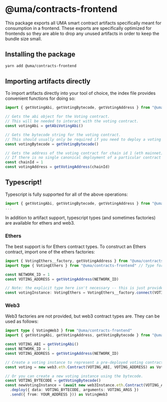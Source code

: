 # @uma/contracts-frontend

This package exports all UMA smart contract artifacts specifically meant for consumption in a frontend. These exports
are specifically optimized for frontends so they are able to drop any unused artifacts in order to keep the bundle size
small.

## Installing the package

```bash
yarn add @uma/contracts-frontend
```

## Importing artifacts directly

To import artifacts directly into your tool of choice, the index file provides convenient functions for doing so:

```js
import { getVotingAbi, getVotingBytecode, getVotingAddress } from "@uma/contracts-frontend"

// Gets the abi object for the Voting contract.
// This will be needed to interact with the voting contract.
const votingAbi = getAbiVotingAbi()

// Gets the bytecode string for the voting contract.
// This should usually only be required if you need to deploy a voting contract (rare).
const votingBytecode = getVotingBytecode()

// Gets the address of the voting contract for chain id 1 (eth mainnet).
// If there is no single canonical deployment of a particular contract on the network provided, this will fail.
const chainId = 1
const votingAddress = getVotingAddress(chainId)
```

## Typescript!

Typescript is fully supported for all of the above operations:

```ts
import { getVotingAbi, getVotingBytecode, getVotingAddress } from "@uma/contracts-frontend";
...
```

In addition to artifact support, typescript types (and sometimes factories) are available for ethers and web3.

### Ethers

The best support is for Ethers contract types. To construct an Ethers contract, import one of the ethers factories:

```ts
import { VotingEthers__factory, getVotingAddress } from "@uma/contracts-frontend" // Factory to create ethers instance.
import type { VotingEthers } from "@uma/contracts-frontend" // Type for ethers instance.

const NETWORK_ID = 1
const VOTING_ADDRESS = getVotingAddress(NETWORK_ID)

// Note: the explicit type here isn't necessary -- this is just provided to document what VotingEthers is.
const votingInstance: VotingEthers = VotingEthers__factory.connect(VOTING_ADDRESS, providerOrSigner)
```

### Web3

Web3 factories are not provided, but web3 contract types are. They can be used as follows:

```ts
import type { VotingWeb3 } from "@uma/contracts-frontend"
import { getVotingAbi, getVotingAddress, getVotingBytecode } from "@uma/contracts-frontend"

const VOTING_ABI = getVotingAbi()
const NETWORK_ID = 1
const VOTING_ADDRESS = getVotingAddress(NETWORK_ID)

// Create a voting instance to represent a pre-deployed voting contract.
const voting = new web3.eth.Contract(VOTING_ABI, VOTING_ADDRESS) as VotingWeb3

// Or you can create a new voting instance using the bytecode.
const VOTING_BYTECODE = getVotingBytecode()
const newVotingInstance = (await new web3Instance.eth.Contract(VOTING_ABI, undefined)
  .deploy({ data: VOTING_BYTECODE, arguments: VOTING_ARGS })
  .send({ from: YOUR_ADDRESS })) as VotingWeb3
```
